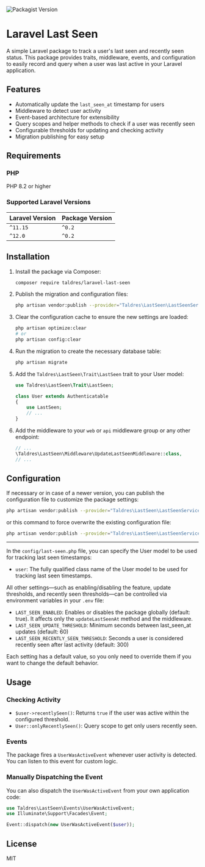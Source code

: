 ![Packagist Version](https://img.shields.io/packagist/v/taldres/laravel-last-seen)

# Laravel Last Seen

A simple Laravel package to track a user's last seen and recently seen status. This package provides traits, middleware, events, and configuration to easily record and query when a user was last active in your Laravel application.

## Features

- Automatically update the `last_seen_at` timestamp for users
- Middleware to detect user activity
- Event-based architecture for extensibility
- Query scopes and helper methods to check if a user was recently seen
- Configurable thresholds for updating and checking activity
- Migration publishing for easy setup

## Requirements

### PHP
PHP 8.2 or higher

### Supported Laravel Versions

| Laravel Version | Package Version |
|:----------------|:--------------------------|
| `^11.15`        | `^0.2`                    |
| `^12.0`         | `^0.2`                    |

## Installation

1. Install the package via Composer:

    ```bash
    composer require taldres/laravel-last-seen
    ```

2. Publish the migration and configuration files:
    ```bash
    php artisan vendor:publish --provider="Taldres\LastSeen\LastSeenServiceProvider"
    ```
   
3. Clear the configuration cache to ensure the new settings are loaded:

    ```bash
    php artisan optimize:clear
    # or
    php artisan config:clear
    ```
   
4. Run the migration to create the necessary database table:

    ```bash
    php artisan migrate
    ```
   
5. Add the `Taldres\LastSeen\Trait\LastSeen` trait to your User model:

    ```php
    use Taldres\LastSeen\Trait\LastSeen;
    
    class User extends Authenticatable
    {
        use LastSeen;
        // ...
    }
    ```
   
6. Add the middleware to your `web` or `api` middleware group or any other endpoint:

    ```php
    // ...
    \Taldres\LastSeen\Middleware\UpdateLastSeenMiddleware::class,
    // ...
    ```

## Configuration

If necessary or in case of a newer version, you can publish the configuration file to customize the package settings:

```bash
php artisan vendor:publish --provider="Taldres\LastSeen\LastSeenServiceProvider" --tag="config"

```
or this command to force overwrite the existing configuration file:

```bash
php artisan vendor:publish --provider="Taldres\LastSeen\LastSeenServiceProvider" --tag="config" --force
```

---

In the `config/last-seen.php` file, you can specify the User model to be used for tracking last seen timestamps:

- `user`: The fully qualified class name of the User model to be used for tracking last seen timestamps.

All other settings—such as enabling/disabling the feature, update thresholds, and recently seen thresholds—can be controlled via environment variables in your `.env` file:

- `LAST_SEEN_ENABLED`: Enables or disables the package globally (default: true). It affects only the `updateLastSeenAt` method and the middleware.
- `LAST_SEEN_UPDATE_THRESHOLD`: Minimum seconds between last_seen_at updates (default: 60)
- `LAST_SEEN_RECENTLY_SEEN_THRESHOLD`: Seconds a user is considered recently seen after last activity (default: 300)

Each setting has a default value, so you only need to override them if you want to change the default behavior.

## Usage

### Checking Activity

- `$user->recentlySeen()`: Returns `true` if the user was active within the configured threshold.
- `User::onlyRecentlySeen()`: Query scope to get only users recently seen.

### Events

The package fires a `UserWasActiveEvent` whenever user activity is detected. You can listen to this event for custom logic.

### Manually Dispatching the Event

You can also dispatch the `UserWasActiveEvent` from your own application code:

```php
use Taldres\LastSeen\Events\UserWasActiveEvent;
use Illuminate\Support\Facades\Event;

Event::dispatch(new UserWasActiveEvent($user));
```

## License

MIT
